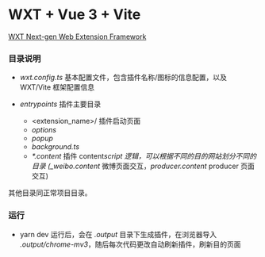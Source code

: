 # WXT + Vue 3 + Vite

[WXT Next-gen Web Extension Framework](https://wxt.dev/)

### 目录说明

- _wxt.config.ts_ 基本配置文件，包含插件名称/图标的信息配置，以及 WXT/Vite 框架配置信息

- _entrypoints_ 插件主要目录

  - <extension_name>/ 插件启动页面
  - _options_
  - _popup_
  - _background.ts_
  - _\*.content_ 插件 content*script 逻辑，可以根据不同的目的网站划分不同的目录 (\_weibo.content* 微博页面交互，_producer.content_ producer 页面交互)

其他目录同正常项目目录。

### 运行

- yarn dev 运行后，会在 _.output_ 目录下生成插件，在浏览器导入 _.output/chrome-mv3_，随后每次代码更改自动刷新插件，刷新目的页面
